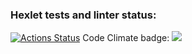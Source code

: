 ### Hexlet tests and linter status:
[![Actions Status](https://github.com/ViktorPiros/frontend-project-44/workflows/hexlet-check/badge.svg)](https://github.com/ViktorPiros/frontend-project-44/actions)
Code Climate badge: <a href="https://codeclimate.com/github/ViktorPiros/frontend-project-44/maintainability"><img src="https://api.codeclimate.com/v1/badges/e07f9321198d95566c76/maintainability" /></a>